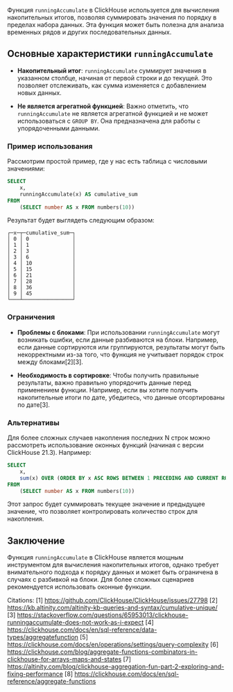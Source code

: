 Функция `runningAccumulate` в ClickHouse используется для вычисления накопительных итогов, позволяя суммировать значения по порядку в пределах набора данных. Эта функция может быть полезна для анализа временных рядов и других последовательных данных.

## Основные характеристики `runningAccumulate`

- **Накопительный итог**: `runningAccumulate` суммирует значения в указанном столбце, начиная от первой строки и до текущей. Это позволяет отслеживать, как сумма изменяется с добавлением новых данных.
  
- **Не является агрегатной функцией**: Важно отметить, что `runningAccumulate` не является агрегатной функцией и не может использоваться с `GROUP BY`. Она предназначена для работы с упорядоченными данными.

### Пример использования

Рассмотрим простой пример, где у нас есть таблица с числовыми значениями:

```sql
SELECT 
    x,
    runningAccumulate(x) AS cumulative_sum
FROM 
    (SELECT number AS x FROM numbers(10))
```

Результат будет выглядеть следующим образом:

```
┌─x─┬─cumulative_sum─┐
│ 0 │ 0              │
│ 1 │ 1              │
│ 2 │ 3              │
│ 3 │ 6              │
│ 4 │ 10             │
│ 5 │ 15             │
│ 6 │ 21             │
│ 7 │ 28             │
│ 8 │ 36             │
│ 9 │ 45             │
└───┴────────────────┘
```

### Ограничения

- **Проблемы с блоками**: При использовании `runningAccumulate` могут возникать ошибки, если данные разбиваются на блоки. Например, если данные сортируются или группируются, результаты могут быть некорректными из-за того, что функция не учитывает порядок строк между блоками[2][3].

- **Необходимость в сортировке**: Чтобы получить правильные результаты, важно правильно упорядочить данные перед применением функции. Например, если вы хотите получить накопительные итоги по дате, убедитесь, что данные отсортированы по дате[3].

### Альтернативы

Для более сложных случаев накопления последних N строк можно рассмотреть использование оконных функций (начиная с версии ClickHouse 21.3). Например:

```sql
SELECT 
    x,
    sum(x) OVER (ORDER BY x ASC ROWS BETWEEN 1 PRECEDING AND CURRENT ROW) AS rolling_sum
FROM 
    (SELECT number AS x FROM numbers(10))
```

Этот запрос будет суммировать текущее значение и предыдущее значение, что позволяет контролировать количество строк для накопления.

## Заключение

Функция `runningAccumulate` в ClickHouse является мощным инструментом для вычисления накопительных итогов, однако требует внимательного подхода к порядку данных и может быть ограничена в случаях с разбивкой на блоки. Для более сложных сценариев рекомендуется использовать оконные функции.

Citations:
[1] https://github.com/ClickHouse/ClickHouse/issues/27798
[2] https://kb.altinity.com/altinity-kb-queries-and-syntax/cumulative-unique/
[3] https://stackoverflow.com/questions/65953013/clickhouse-runningaccumulate-does-not-work-as-i-expect
[4] https://clickhouse.com/docs/en/sql-reference/data-types/aggregatefunction
[5] https://clickhouse.com/docs/en/operations/settings/query-complexity
[6] https://clickhouse.com/blog/aggregate-functions-combinators-in-clickhouse-for-arrays-maps-and-states
[7] https://altinity.com/blog/clickhouse-aggregation-fun-part-2-exploring-and-fixing-performance
[8] https://clickhouse.com/docs/en/sql-reference/aggregate-functions
